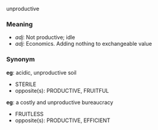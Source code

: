 unproductive
### Meaning
+ _adj_: Not productive; idle
+ _adj_: Economics. Adding nothing to exchangeable value

### Synonym

__eg__: acidic, unproductive soil

+ STERILE
+ opposite(s): PRODUCTIVE, FRUITFUL

__eg__: a costly and unproductive bureaucracy

+ FRUITLESS
+ opposite(s): PRODUCTIVE, EFFICIENT


